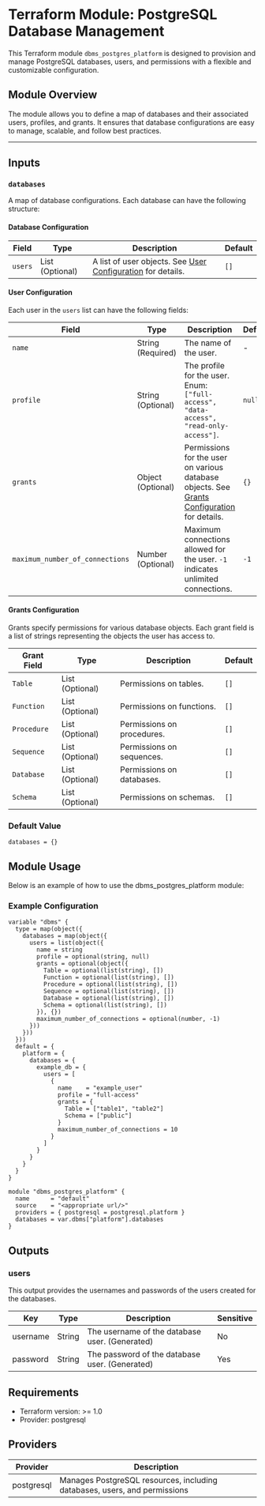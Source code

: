 # Terraform Module: PostgreSQL Database Management

This Terraform module `dbms_postgres_platform` is designed to provision and manage PostgreSQL databases, users, and
permissions with a flexible and customizable configuration.

## Module Overview

The module allows you to define a map of databases and their associated users, profiles, and grants. It ensures that
database configurations are easy to manage, scalable, and follow best practices.

---

## Inputs

### `databases`

A map of database configurations. Each database can have the following structure:

#### Database Configuration

| **Field** | **Type**        | **Description**                                                                    | **Default** |
|-----------|-----------------|------------------------------------------------------------------------------------|-------------|
| `users`   | List (Optional) | A list of user objects. See [User Configuration](#user-configuration) for details. | `[]`        |

#### User Configuration

Each user in the `users` list can have the following fields:

| **Field**                       | **Type**          | **Description**                                                                                                      | **Default** |
|---------------------------------|-------------------|----------------------------------------------------------------------------------------------------------------------|-------------|
| `name`                          | String (Required) | The name of the user.                                                                                                | -           |
| `profile`                       | String (Optional) | The profile for the user. Enum: `["full-access", "data-access", "read-only-access"]`.                                | `null`      |
| `grants`                        | Object (Optional) | Permissions for the user on various database objects. See [Grants Configuration](#grants-configuration) for details. | `{}`        |
| `maximum_number_of_connections` | Number (Optional) | Maximum connections allowed for the user. `-1` indicates unlimited connections.                                      | `-1`        |

#### Grants Configuration

Grants specify permissions for various database objects. Each grant field is a list of strings representing the objects
the user has access to.

| **Grant Field** | **Type**        | **Description**            | **Default** |
|-----------------|-----------------|----------------------------|-------------|
| `Table`         | List (Optional) | Permissions on tables.     | `[]`        |
| `Function`      | List (Optional) | Permissions on functions.  | `[]`        |
| `Procedure`     | List (Optional) | Permissions on procedures. | `[]`        |
| `Sequence`      | List (Optional) | Permissions on sequences.  | `[]`        |
| `Database`      | List (Optional) | Permissions on databases.  | `[]`        |
| `Schema`        | List (Optional) | Permissions on schemas.    | `[]`        |

### Default Value

```hcl
databases = {}
```

## Module Usage

Below is an example of how to use the dbms_postgres_platform module:

### Example Configuration

```hcl
variable "dbms" {
  type = map(object({
    databases = map(object({
      users = list(object({
        name = string
        profile = optional(string, null)
        grants = optional(object({
          Table = optional(list(string), [])
          Function = optional(list(string), [])
          Procedure = optional(list(string), [])
          Sequence = optional(list(string), [])
          Database = optional(list(string), [])
          Schema = optional(list(string), [])
        }), {})
        maximum_number_of_connections = optional(number, -1)
      }))
    }))
  }))
  default = {
    platform = {
      databases = {
        example_db = {
          users = [
            {
              name    = "example_user"
              profile = "full-access"
              grants = {
                Table = ["table1", "table2"]
                Schema = ["public"]
              }
              maximum_number_of_connections = 10
            }
          ]
        }
      }
    }
  }
}

module "dbms_postgres_platform" {
  name      = "default"
  source    = "<appropriate url/>"
  providers = { postgresql = postgresql.platform }
  databases = var.dbms["platform"].databases
}
```

## Outputs

### users

This output provides the usernames and passwords of the users created for the databases.

| Key	      | Type	   | Description                                    | 	Sensitive |
|-----------|---------|------------------------------------------------|------------|
| username	 | String	 | The username of the database user. (Generated) | 	No        |
| password	 | String	 | The password of the database user. (Generated) | 	Yes       |

## Requirements

* Terraform version: >= 1.0
* Provider: postgresql

## Providers

| Provider	   | Description                                                               | 
|-------------|---------------------------------------------------------------------------|
| postgresql	 | Manages PostgreSQL resources, including databases, users, and permissions |
